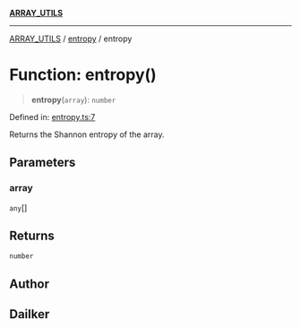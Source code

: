 [**ARRAY_UTILS**](../../README.md)

***

[ARRAY_UTILS](../../README.md) / [entropy](../README.md) / entropy

# Function: entropy()

> **entropy**(`array`): `number`

Defined in: [entropy.ts:7](https://github.com/dailker/everyutil/blob/7c30ec40bbb398255a9be572db0a537e8bcb9c11/src/array/entropy.ts#L7)

Returns the Shannon entropy of the array.

## Parameters

### array

`any`[]

## Returns

`number`

## Author

## Dailker
